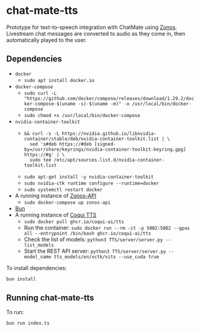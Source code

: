# chat-mate-tts

Prototype for text-to-speech integration with ChatMate using [Zonos](https://github.com/Zyphra/Zonos). Livestream chat messages are converted to audio as they come in, then automatically played to the user.


## Dependencies

- `docker`
  - `sudo apt install docker.io`
- `docker-compose`
  - `sudo curl -L "https://github.com/docker/compose/releases/download/1.29.2/docker-compose-$(uname -s)-$(uname -m)" -o /usr/local/bin/docker-compose`
  - `sudo chmod +x /usr/local/bin/docker-compose`
- `nvidia-container-toolkit`
  - ```curl -fsSL https://nvidia.github.io/libnvidia-container/gpgkey | sudo gpg --dearmor -o /usr/share/keyrings/nvidia-container-toolkit-keyring.gpg \
    && curl -s -L https://nvidia.github.io/libnvidia-container/stable/deb/nvidia-container-toolkit.list | \
      sed 's#deb https://#deb [signed-by=/usr/share/keyrings/nvidia-container-toolkit-keyring.gpg] https://#g' | \
      sudo tee /etc/apt/sources.list.d/nvidia-container-toolkit.list
  - `sudo apt-get install -y nvidia-container-toolkit`
  - `sudo nvidia-ctk runtime configure --runtime=docker`
  - `sudo systemctl restart docker`
- A running instance of [Zonos-API](https://github.com/PhialsBasement/Zonos-API)
  - `sudo docker-compose up zonos-api`
- [Bun](https://bun.sh/docs/installation)
- A running instance of [Coqui TTS](https://github.com/coqui-ai/TTS)
  - `sudo docker pull ghcr.io/coqui-ai/tts`
  - Run the container: `sudo docker run --rm -it -p 5002:5002 --gpus all --entrypoint /bin/bash ghcr.io/coqui-ai/tts`
  - Check the list of models: `python3 TTS/server/server.py --list_models`
  - Start the REST API server: `python3 TTS/server/server.py --model_name tts_models/en/vctk/vits --use_cuda true`

To install dependencies:

```bash
bun install
```

## Running chat-mate-tts
To run:

```bash
bun run index.ts
```
